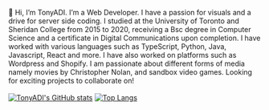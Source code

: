 👋 Hi, I’m TonyADI. I’m a Web Developer. I have a passion for visuals and a drive for server side coding. I studied at the University of Toronto and Sheridan College from 2015 to 2020, receiving a Bsc degree in Computer Science and a certificate in Digital Communications upon completion. I have worked with various languages such as TypeScript, Python, Java, Javascript, React and more. I have also worked on platforms such as Wordpress and Shopify. I am passionate about different forms of media namely movies by Christopher Nolan, and sandbox video games. Looking for exciting projects to collaborate on!
<br>
<br>
[![TonyADI's GitHub stats](https://github-readme-stats.vercel.app/api?username=tonyadi&show_icons=true&theme=tokyonight&hide=prs)](https://github.com/tonyadi/github-readme-stats)
[![Top Langs](https://github-readme-stats.vercel.app/api/top-langs/?username=tonyadi&layout=compact)](https://github.com/tonyadi/github-readme-stats)

